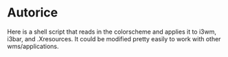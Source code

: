# Autorice

Here is a shell script that reads in the colorscheme and applies it to i3wm, i3bar, and .Xresources.
It could be modified pretty easily to work with other wms/applications.
